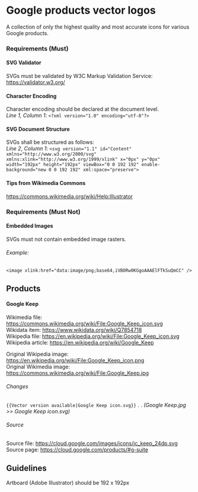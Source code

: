 # Google products vector logos  
A collection of only the highest quality and most accurate icons for various Google products.  


### Requirements (Must)  
#### SVG Validator  
SVGs must be validated by W3C Markup Validation Service:  
https://validator.w3.org/  

#### Character Encoding  
Character encoding should be declared at the document level.  
_Line 1, Column 1_: `<?xml version="1.0" encoding="utf-8"?>`  

#### SVG Document Structure
SVGs shall be structured as follows:  
_Line 2, Column 1_: `<svg version="1.1" id="Content" xmlns="http://www.w3.org/2000/svg" xmlns:xlink="http://www.w3.org/1999/xlink" x="0px" y="0px" width="192px" height="192px" viewBox="0 0 192 192" enable-background="new 0 0 192 192" xml:space="preserve">`  

#### Tips from Wikimedia Commons  
https://commons.wikimedia.org/wiki/Help:Illustrator  
  
### Requirements (Must Not)  
#### Embedded Images  
SVGs must not contain embedded image rasters.  
###### Example:  
`<image xlink:href="data:image/png;base64,iVBORw0KGgoAAAElFTkSuQmCC" />`  
  
  
  
  
## Products  

#### Google Keep  
Wikimedia file: https://commons.wikimedia.org/wiki/File:Google_Keep_icon.svg  
Wikidata item: https://www.wikidata.org/wiki/Q7854718  
Wikipedia file: https://en.wikipedia.org/wiki/File:Google_Keep_icon.svg  
Wikipedia article: https://en.wikipedia.org/wiki/Google_Keep  

Original Wikipedia image: https://en.wikipedia.org/wiki/File:Google_Keep_icon.png  
Original Wikimedia image: https://commons.wikimedia.org/wiki/File:Google_Keep.jpg  

###### Changes  
`{{Vector version available|Google Keep icon.svg}}`
  . . _(Google Keep.jpg >> Google Keep icon.svg)_

###### Source  
Source file: https://cloud.google.com/images/icons/ic_keep_24dp.svg  
Source page: https://cloud.google.com/products/#g-suite  


## Guidelines  
Artboard (Adobe Illustrator) should be 192 x 192px
